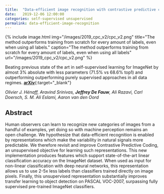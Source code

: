 ```yaml
---
title:  "Data-efficient image recognition with contrastive predictive coding"
date:   2019-12-06 12:00:00
categories: self-supervised unsupervised
permalink: data-efficient-image-recognition
---
```


{% include image.html img="/images/2019_cpc_v2/cpc_v2.png" title="The method outperforms training from scratch for every amount of labels, even when using all labels." caption="The method outperforms training from scratch for every amount of labels, even when using all labels"  url="/images/2019_cpc_v2/cpc_v2.png" %}

Beating previous state of the art in self-supervised learning for ImageNet by almost 3% absolute with less parameters (71.5% vs 68.6% top1) and outperforming outperforming purely supervised approaches in all data regimes.
[**arXiv**](https://arxiv.org/abs/1905.09272){:target="_blank"}   

_Olivier J. Hénaff, Aravind Srinivas, **Jeffrey De Fauw**, Ali Razavi, Carl Doersch, S. M. Ali Eslami, Aaron van den Oord_  

## Abstract

Human observers can learn to recognize new categories of images from a handful of examples, yet doing so with machine perception remains an open challenge. We hypothesize that data-efficient recognition is enabled by representations which make the variability in natural signals more predictable. We therefore revisit and improve Contrastive Predictive Coding, an unsupervised objective for learning such representations. This new implementation produces features which support state-of-the-art linear classification accuracy on the ImageNet dataset. When used as input for non-linear classification with deep neural networks, this representation allows us to use 2-5x less labels than classifiers trained directly on image pixels. Finally, this unsupervised representation substantially improves transfer learning to object detection on PASCAL VOC-2007, surpassing fully supervised pre-trained ImageNet classifiers.
